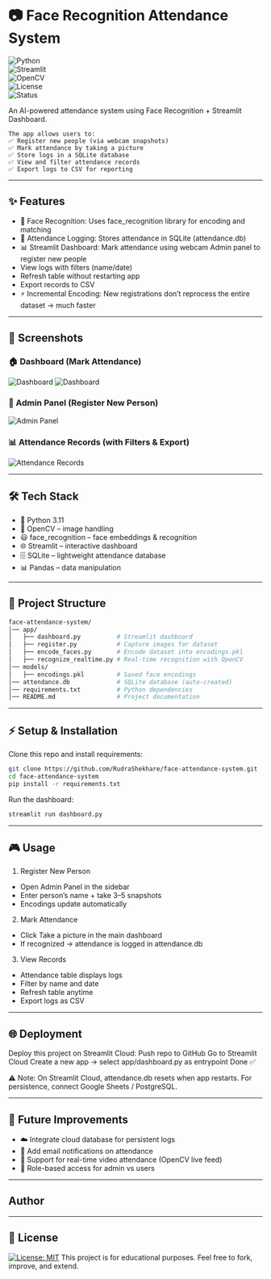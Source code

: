 # 📷 Face Recognition Attendance System
![Python](https://img.shields.io/badge/Python-3.11-blue?logo=python)  
![Streamlit](https://img.shields.io/badge/Streamlit-App-red?logo=streamlit)  
![OpenCV](https://img.shields.io/badge/OpenCV-Computer%20Vision-green?logo=opencv)  
![License](https://img.shields.io/badge/License-MIT-yellow)  
![Status](https://img.shields.io/badge/Status-Active-brightgreen)  

  An AI-powered attendance system using Face Recognition + Streamlit Dashboard.

    The app allows users to:
    ✅ Register new people (via webcam snapshots)
    ✅ Mark attendance by taking a picture
    ✅ Store logs in a SQLite database
    ✅ View and filter attendance records
    ✅ Export logs to CSV for reporting
    
---

## ✨ Features

- 🔐 Face Recognition: Uses face_recognition library for encoding and matching
- 📝 Attendance Logging: Stores attendance in SQLite (attendance.db)
- 📊 Streamlit Dashboard:
    Mark attendance using webcam
    Admin panel to register new people
- View logs with filters (name/date)
- Refresh table without restarting app
- Export records to CSV
- ⚡ Incremental Encoding: New registrations don’t reprocess the entire dataset → much faster

---

## 📸 Screenshots

### 🏠 Dashboard (Mark Attendance)  
![Dashboard](assets/screenshots/Full_layout.png)
![Dashboard](assets/screenshots/Mark_attendence.png)

### 🔑 Admin Panel (Register New Person)  
![Admin Panel](assets/screenshots/admin_panel.png)

### 📊 Attendance Records (with Filters & Export)  
![Attendance Records](assets/screenshots/Attendence_Records.png)


---


## 🛠️ Tech Stack

- 🐍 Python 3.11
- 🎥 OpenCV – image handling
- 😃 face_recognition – face embeddings & recognition
- 🌐 Streamlit – interactive dashboard
- 🗄️ SQLite – lightweight attendance database
- 📊 Pandas – data manipulation

--- 

## 📂 Project Structure
  ```bash
  face-attendance-system/
  │── app/
  │   ├── dashboard.py          # Streamlit dashboard
  │   ├── register.py           # Capture images for dataset
  │   ├── encode_faces.py       # Encode dataset into encodings.pkl
  │   ├── recognize_realtime.py # Real-time recognition with OpenCV
  │── models/
  │   ├── encodings.pkl         # Saved face encodings
  │── attendance.db             # SQLite database (auto-created)
  │── requirements.txt          # Python dependencies
  │── README.md                 # Project documentation
  ```

--- 

## ⚡ Setup & Installation 

  Clone this repo and install requirements:
  ```bash
  git clone https://github.com/RudraShekhare/face-attendance-system.git
  cd face-attendance-system
  pip install -r requirements.txt
  ```
  Run the dashboard:
  ```bash
  streamlit run dashboard.py
  ```

--- 

## 🎮 Usage

1. Register New Person
- Open Admin Panel in the sidebar
- Enter person’s name + take 3–5 snapshots
- Encodings update automatically

2. Mark Attendance
- Click Take a picture in the main dashboard
- If recognized → attendance is logged in attendance.db

3. View Records
- Attendance table displays logs
- Filter by name and date
- Refresh table anytime
- Export logs as CSV

---

## 🌐 Deployment

Deploy this project on Streamlit Cloud:
Push repo to GitHub
Go to Streamlit Cloud
Create a new app → select app/dashboard.py as entrypoint
Done ✅

⚠️ Note: On Streamlit Cloud, attendance.db resets when app restarts.
For persistence, connect Google Sheets / PostgreSQL.

---

## 🚀 Future Improvements

- ☁️ Integrate cloud database for persistent logs
- 📧 Add email notifications on attendance
- 🎥 Support for real-time video attendance (OpenCV live feed)
- 👤 Role-based access for admin vs users

---

## Author 


---

## 📜 License
[![License: MIT](https://img.shields.io/badge/License-MIT-yellow.svg)](LICENSE)
This project is for educational purposes.
Feel free to fork, improve, and extend.
